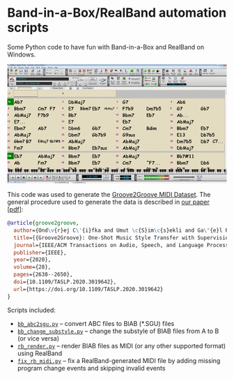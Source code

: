 # Band-in-a-Box/RealBand automation scripts

Some Python code to have fun with Band-in-a-Box and RealBand on Windows.

![](https://github.com/cifkao/pybiab/blob/screenshots/screenshots.gif?raw=true)

This code was used to generate the [Groove2Groove MIDI Dataset](https://doi.org/10.5281/zenodo.3957999). The general procedure used to generate the data is described in [our paper](https://doi.org/10.1109/TASLP.2020.3019642) [[pdf](https://hal.archives-ouvertes.fr/hal-02923548/document)]:
```bibtex
@article{groove2groove,
  author={Ond\v{r}ej C\'{i}fka and Umut \c{S}im\c{s}ekli and Ga\"{e}l Richard},
  title={{Groove2Groove}: One-Shot Music Style Transfer with Supervision from Synthetic Data},
  journal={IEEE/ACM Transactions on Audio, Speech, and Language Processing},
  publisher={IEEE},
  year={2020},
  volume={28},
  pages={2638--2650},
  doi={10.1109/TASLP.2020.3019642},
  url={https://doi.org/10.1109/TASLP.2020.3019642}
}
```

Scripts included:
- [`bb_abc2sgu.py`](pybiab/scripts/abc2sgu.py) – convert ABC files to BIAB (\*.SGU) files
- [`bb_change_substyle.py`](pybiab/scripts/bb_change_substyle.py) – change the substyle of BIAB files from A to B (or vice versa)
- [`rb_render.py`](pybiab/scripts/rb_render.py) – render BIAB files as MIDI (or any other supported format) using RealBand
- [`fix_rb_midi.py`](pybiab/scripts/fix_rb_midi.py) – fix a RealBand-generated MIDI file by adding missing program change events and skipping invalid events

